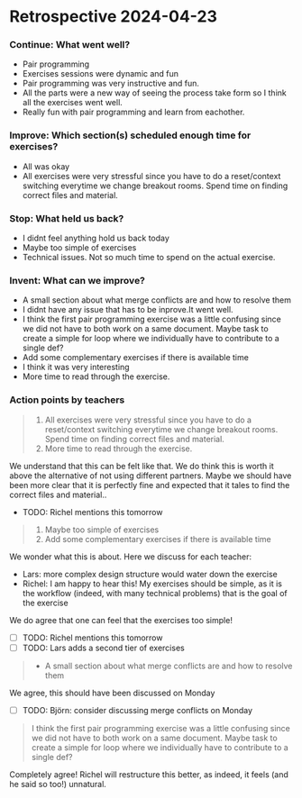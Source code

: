 # Retrospective 2024-04-23

### Continue: What went well?

- Pair programming
- Exercises sessions were dynamic and fun
- Pair programming was very instructive and fun.
- All the parts were a new way of seeing the process take form
  so I think all the exercises went well.
- Really fun with pair programming and learn from eachother.

### Improve: Which section(s) scheduled enough time for exercises?

- All was okay
- All exercises were very stressful since you have to do a reset/context switching everytime we change breakout rooms.
  Spend time on finding correct files and material.

### Stop: What held us back?

- I didnt feel anything hold us back today
- Maybe too simple of exercises
- Technical issues. Not so much time to spend on the actual exercise.

### Invent: What can we improve?

- A small section about what merge conflicts are and how to resolve them
- I didnt have any issue that has to be inprove.It went well.
- I think the first pair programming exercise was a little confusing
  since we did not have to both work on a same document.
  Maybe task to create a simple for loop where we individually
  have to contribute to a single def?
- Add some complementary exercises if there is available time
- I think it was very interesting
- More time to read through the exercise.

### Action points by teachers

> 1. All exercises were very stressful since you have to do a reset/context switching everytime we change breakout rooms. Spend time on finding correct files and material.
> 2. More time to read through the exercise.

We understand that this can be felt like that.
We do think this is worth it above the alternative of not using
different partners.
Maybe we should have been more clear that it is perfectly fine
and expected that it tales to find the correct files and material..

- TODO: Richel mentions this tomorrow

> 1. Maybe too simple of exercises
> 2. Add some complementary exercises if there is available time

We wonder what this is about. Here we discuss for each teacher:

- Lars: more complex design structure would water down the exercise
- Richel: I am happy to hear this! My exercises should be simple,
  as it is the workflow (indeed, with many technical problems)
  that is the goal of the exercise

We do agree that one can feel that the exercises too simple!

- [ ] TODO: Richel mentions this tomorrow
- [ ] TODO: Lars adds a second tier of exercises

> - A small section about what merge conflicts are and how to resolve them

We agree, this should have been discussed on Monday

- [ ] TODO: Björn: consider discussing merge conflicts on Monday

> I think the first pair programming exercise was a little confusing
> since we did not have to both work on a same document.
> Maybe task to create a simple for loop where we individually
> have to contribute to a single def?

Completely agree! Richel will restructure this better, as indeed,
it feels (and he said so too!) unnatural.

